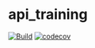 # api_training

[![Build](https://github.com/jjules2010/api_training/actions/workflows/build.yml/badge.svg)](https://github.com/jjules2010/api_training/actions/workflows/build.yml)
[![codecov](https://codecov.io/gh/jjules2010/api_training/branch/main/graph/badge.svg)](https://codecov.io/gh/jjules2010/api_training)
